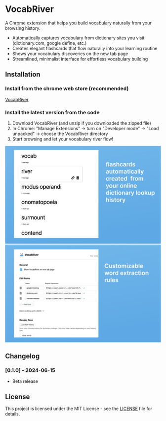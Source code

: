 # VocabRiver

A Chrome extension that helps you build vocabulary naturally from your browsing history.

* Automatically captures vocabulary from dictionary sites you visit (dictionary.com, google define, etc.)
* Creates elegant flashcards that flow naturally into your learning routine
* Shows your vocabulary discoveries on the new tab page
* Streamlined, minimalist interface for effortless vocabulary building

## Installation
###  Install from the chrome web store (recommended)
[VocabRiver](https://chromewebstore.google.com/detail/vocabriver/iiahnbiaogfbmjjfchcpbalkkabhphll)

### Install the latest version from the code
1. Download VocabRiver (and unzip if you downloaded the zipped file)
2. In Chrome: "Manage Extensions" → turn on "Developer mode" → "Load unpacked" → choose the VocabRiver directory
3. Start browsing and let your vocabulary river flow!

![Screenshot1](screenshots/screenshot1.png)
![Screenshot2](screenshots/screenshot2.png)

## Changelog

### [0.1.0] - 2024-06-15
- Beta release

## License

This project is licensed under the MIT License - see the [LICENSE](LICENSE) file for details.